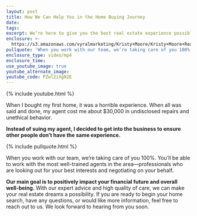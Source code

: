 ```yaml
---
layout: post
title: How We Can Help You in the Home Buying Journey
date:
tags:
excerpt: We’re here to give you the best real estate experience possible. Here’s how.
enclosure: >-
  https://s3.amazonaws.com/vyralmarketing/Kristy+Moore/Kristy+Moore+Real+Estate+_+How+We+Can+Help+You+in+the+Home+Buying+Journey.mp4
pullquote: 'When you work with our team, we’re taking care of you 100%.'
enclosure_type: video/mp4
enclosure_time:
use_youtube_image: true
youtube_alternate_image:
youtube_code: PZwl2iXgN2E
---
```


{% include youtube.html %}

When I bought my first home, it was a horrible experience. When all was said and done, my agent cost me about $30,000 in undisclosed repairs and unethical behavior.&nbsp;

**Instead of suing my agent, I decided to get into the business to ensure other people don’t have the same experience.&nbsp;**

{% include pullquote.html %}

When you work with our team, we’re taking care of you 100%. You’ll be able to work with the most well-trained agents in the area—professionals who are looking out for your best interests and negotiating on your behalf.&nbsp;

**Our main goal is to positively impact your financial future and overall well-being.** With our expert advice and high quality of care, we can make your real estate dreams a possibility. If you are ready to begin your home search, have any questions, or would like more information, feel free to reach out to us. We look forward to hearing from you soon.<br>&nbsp;
